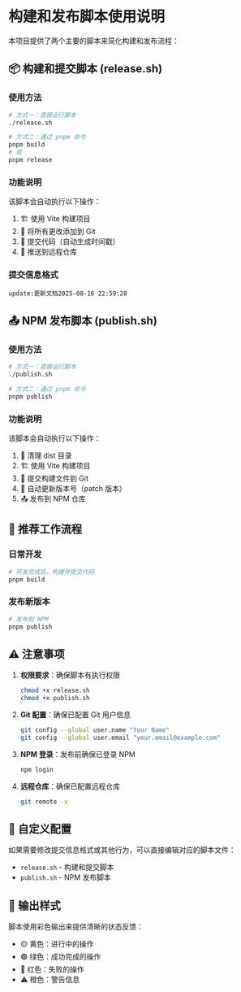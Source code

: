 # 构建和发布脚本使用说明

本项目提供了两个主要的脚本来简化构建和发布流程：

## 📦 构建和提交脚本 (release.sh)

### 使用方法
```bash
# 方式一：直接运行脚本
./release.sh

# 方式二：通过 pnpm 命令
pnpm build
# 或
pnpm release
```

### 功能说明
该脚本会自动执行以下操作：
1. 🏗️ 使用 Vite 构建项目
2. 📝 将所有更改添加到 Git
3. 💾 提交代码（自动生成时间戳）
4. 🚀 推送到远程仓库

### 提交信息格式
```
update:更新文档2025-08-16 22:59:28
```

## 📤 NPM 发布脚本 (publish.sh)

### 使用方法
```bash
# 方式一：直接运行脚本
./publish.sh

# 方式二：通过 pnpm 命令
pnpm publish
```

### 功能说明
该脚本会自动执行以下操作：
1. 🧹 清理 dist 目录
2. 🏗️ 使用 Vite 构建项目
3. 📝 提交构建文件到 Git
4. 🔢 自动更新版本号（patch 版本）
5. 📤 发布到 NPM 仓库

## 🎯 推荐工作流程

### 日常开发
```bash
# 开发完成后，构建并提交代码
pnpm build
```

### 发布新版本
```bash
# 发布到 NPM
pnpm publish
```

## ⚠️ 注意事项

1. **权限要求**：确保脚本有执行权限
   ```bash
   chmod +x release.sh
   chmod +x publish.sh
   ```

2. **Git 配置**：确保已配置 Git 用户信息
   ```bash
   git config --global user.name "Your Name"
   git config --global user.email "your.email@example.com"
   ```

3. **NPM 登录**：发布前确保已登录 NPM
   ```bash
   npm login
   ```

4. **远程仓库**：确保已配置远程仓库
   ```bash
   git remote -v
   ```

## 🔧 自定义配置

如果需要修改提交信息格式或其他行为，可以直接编辑对应的脚本文件：
- `release.sh` - 构建和提交脚本
- `publish.sh` - NPM 发布脚本

## 🎨 输出样式

脚本使用彩色输出来提供清晰的状态反馈：
- 🟡 黄色：进行中的操作
- 🟢 绿色：成功完成的操作
- 🔴 红色：失败的操作
- ⚠️ 橙色：警告信息